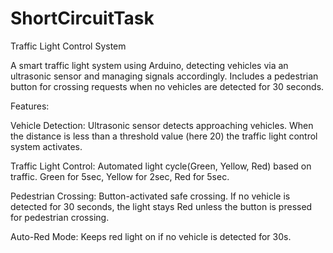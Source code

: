 # ShortCircuitTask
Traffic Light Control System

A smart traffic light system using Arduino, detecting vehicles via an ultrasonic sensor and managing signals accordingly. Includes a pedestrian button for crossing requests when no vehicles are detected for 30 seconds.

Features:

Vehicle Detection: Ultrasonic sensor detects approaching vehicles. When the distance is less than a threshold value (here 20) the traffic light control system activates.

Traffic Light Control: Automated light cycle(Green, Yellow, Red) based on traffic. Green for 5sec, Yellow for 2sec, Red for 5sec.

Pedestrian Crossing: Button-activated safe crossing. If no vehicle is detected for 30 seconds, the light stays Red unless the button is pressed for pedestrian crossing.

Auto-Red Mode: Keeps red light on if no vehicle is detected for 30s.
